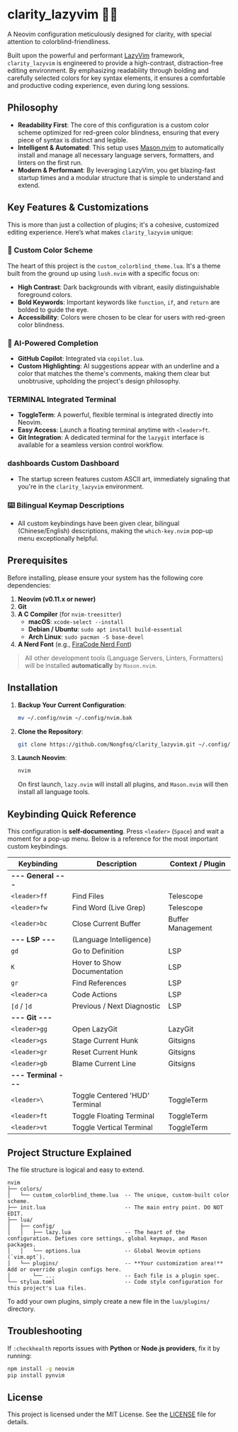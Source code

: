 # clarity_lazyvim 🌈✨

A Neovim configuration meticulously designed for clarity, with special attention to colorblind-friendliness.

Built upon the powerful and performant [LazyVim](https://www.lazyvim.org/) framework, `clarity_lazyvim` is engineered to provide a high-contrast, distraction-free editing environment. By emphasizing readability through bolding and carefully selected colors for key syntax elements, it ensures a comfortable and productive coding experience, even during long sessions.


## Philosophy

*   **Readability First**: The core of this configuration is a custom color scheme optimized for red-green color blindness, ensuring that every piece of syntax is distinct and legible.
*   **Intelligent & Automated**: This setup uses [Mason.nvim](https://github.com/williamboman/mason.nvim) to automatically install and manage all necessary language servers, formatters, and linters on the first run.
*   **Modern & Performant**: By leveraging LazyVim, you get blazing-fast startup times and a modular structure that is simple to understand and extend.

## Key Features & Customizations

This is more than just a collection of plugins; it's a cohesive, customized editing experience. Here’s what makes `clarity_lazyvim` unique:

### 🎨 Custom Color Scheme
The heart of this project is the `custom_colorblind_theme.lua`. It's a theme built from the ground up using `lush.nvim` with a specific focus on:
- **High Contrast**: Dark backgrounds with vibrant, easily distinguishable foreground colors.
- **Bold Keywords**: Important keywords like `function`, `if`, and `return` are bolded to guide the eye.
- **Accessibility**: Colors were chosen to be clear for users with red-green color blindness.

### 🤖 AI-Powered Completion
- **GitHub Copilot**: Integrated via `copilot.lua`.
- **Custom Highlighting**: AI suggestions appear with an underline and a color that matches the theme's comments, making them clear but unobtrusive, upholding the project's design philosophy.

###  TERMINAL Integrated Terminal
- **ToggleTerm**: A powerful, flexible terminal is integrated directly into Neovim.
- **Easy Access**: Launch a floating terminal anytime with `<leader>ft`.
- **Git Integration**: A dedicated terminal for the `lazygit` interface is available for a seamless version control workflow.

###  dashboards Custom Dashboard
- The startup screen features custom ASCII art, immediately signaling that you're in the `clarity_lazyvim` environment.

### ⌨️ Bilingual Keymap Descriptions
- All custom keybindings have been given clear, bilingual (Chinese/English) descriptions, making the `which-key.nvim` pop-up menu exceptionally helpful.

## Prerequisites

Before installing, please ensure your system has the following core dependencies:

1.  **Neovim (v0.11.x or newer)**
2.  **Git**
3.  **A C Compiler** (for `nvim-treesitter`)
    -   **macOS**: `xcode-select --install`
    -   **Debian / Ubuntu**: `sudo apt install build-essential`
    -   **Arch Linux**: `sudo pacman -S base-devel`
4.  **A Nerd Font** (e.g., [FiraCode Nerd Font](https://www.nerdfonts.com/font-downloads))

> All other development tools (Language Servers, Linters, Formatters) will be installed **automatically** by `Mason.nvim`.

## Installation

1.  **Backup Your Current Configuration**:
    ```sh
    mv ~/.config/nvim ~/.config/nvim.bak
    ```
2.  **Clone the Repository**:
    ```sh
    git clone https://github.com/Nongfsq/clarity_lazyvim.git ~/.config/nvim
    ```
3.  **Launch Neovim**:
    ```sh
    nvim
    ```
    On first launch, `lazy.nvim` will install all plugins, and `Mason.nvim` will then install all language tools.

## Keybinding Quick Reference

This configuration is **self-documenting**. Press `<leader>` (`Space`) and wait a moment for a pop-up menu. Below is a reference for the most important custom keybindings.

| Keybinding          | Description                           | Context / Plugin       |
| ------------------- | ------------------------------------- | ---------------------- |
| **--- General ---** |                                       |                        |
| `<leader>ff`        | Find Files                            | Telescope              |
| `<leader>fw`        | Find Word (Live Grep)                 | Telescope              |
| `<leader>bc`        | Close Current Buffer                  | Buffer Management      |
| **--- LSP ---**     | (Language Intelligence)               |                        |
| `gd`                | Go to Definition                      | LSP                    |
| `K`                 | Hover to Show Documentation           | LSP                    |
| `gr`                | Find References                       | LSP                    |
| `<leader>ca`        | Code Actions                          | LSP                    |
| `[d` / `]d`         | Previous / Next Diagnostic            | LSP                    |
| **--- Git ---**     |                                       |                        |
| `<leader>gg`        | Open LazyGit                          | LazyGit                |
| `<leader>gs`        | Stage Current Hunk                    | Gitsigns               |
| `<leader>gr`        | Reset Current Hunk                    | Gitsigns               |
| `<leader>gb`        | Blame Current Line                    | Gitsigns               |
| **--- Terminal ---**|                                       |                        |
| `<leader>\`         | Toggle Centered 'HUD' Terminal        | ToggleTerm             |
| `<leader>ft`        | Toggle Floating Terminal              | ToggleTerm             |
| `<leader>vt`        | Toggle Vertical Terminal              | ToggleTerm             |

## Project Structure Explained

The file structure is logical and easy to extend.

```
nvim
├── colors/
│   └── custom_colorblind_theme.lua  -- The unique, custom-built color scheme.
├── init.lua                         -- The main entry point. DO NOT EDIT.
├── lua/
│   ├── config/
│   │   ├── lazy.lua                 -- The heart of the configuration. Defines core settings, global keymaps, and Mason packages.
│   │   └── options.lua              -- Global Neovim options (`vim.opt`).
│   └── plugins/                     -- **Your customization area!** Add or override plugin configs here.
│       └── ...                      -- Each file is a plugin spec.
└── stylua.toml                      -- Code style configuration for this project's Lua files.
```

To add your own plugins, simply create a new file in the `lua/plugins/` directory.

## Troubleshooting

If `:checkhealth` reports issues with **Python** or **Node.js providers**, fix it by running:

```sh
npm install -g neovim
pip install pynvim
```

## License

This project is licensed under the MIT License. See the [LICENSE](LICENSE) file for details.